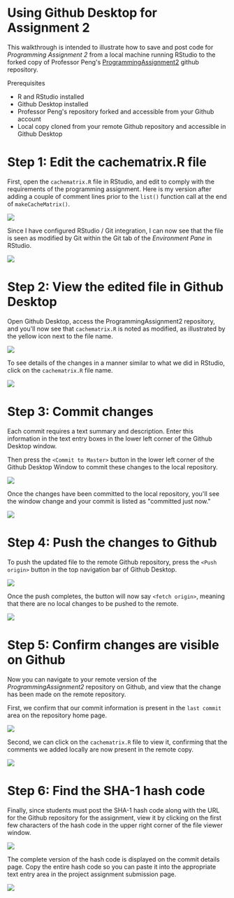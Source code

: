 # Using Github Desktop for Assignment 2

This walkthrough is intended to illustrate how to save and post code for *Programming Assignment 2* from a local machine running RStudio to the forked copy of Professor Peng's [ProgrammingAssignment2](https://github.com/rdpeng/ProgrammingAssignment2) github repository.

Prerequisites

* R and RStudio installed
* Github Desktop installed
* Professor Peng's repository forked and accessible from your Github account
* Local copy cloned from your remote Github repository and accessible in Github Desktop

# Step 1: Edit the cachematrix.R file

First, open the `cachematrix.R` file in RStudio, and edit to comply with the requirements of the programming assignment. Here is my version after adding a couple of comment lines prior to the `list()` function call at the end of `makeCacheMatrix()`.

<img src="./images/rprog-githubDesktop01.png">

Since I have configured RStudio / Git integration, I can now see that the file is seen as modified by Git within the Git tab of the *Environment Pane* in RStudio.

<img src="./images/rprog-githubDesktop02.png">

# Step 2: View the edited file in Github Desktop

Open Github Desktop, access the ProgrammingAssignment2 repository, and you'll now see that `cachematrix.R` is noted as modified, as illustrated by the yellow icon next to the file name.

<img src="./images/rprog-githubDesktop03.png">

To see details of the changes in a manner similar to what we did in RStudio, click on the `cachematrix.R` file name.

<img src="./images/rprog-githubDesktop04.png">


# Step 3: Commit changes

Each commit requires a text summary and description. Enter this information in the text entry boxes in the lower left corner of the Github Desktop window.

Then press the `<Commit to Master>` button in the lower left corner of the Github Desktop Window to commit these changes to the local repository.

<img src="./images/rprog-githubDesktop06.png">

Once the changes have been committed to the local repository, you'll see the window change and your commit is listed as "committed just now."

<img src="./images/rprog-githubDesktop07.png">

# Step 4: Push the changes to Github

To push the updated file to the remote Github repository, press the `<Push origin>` button in the top navigation bar of Github Desktop.

<img src="./images/rprog-githubDesktop08.png">

Once the push completes, the button will now say `<fetch origin>`, meaning that there are no local changes to be pushed to the remote.

<img src="./images/rprog-githubDesktop09.png">

# Step 5: Confirm changes are visible on Github

Now you can navigate to your remote version of the *ProgrammingAssignment2* repository on Github, and view that the change has been made on the remote repository.

First, we confirm that our commit information is present in the `last commit` area on the repository home page.

<img src="./images/rprog-githubDesktop10.png">

Second, we can click on the `cachematrix.R` file to view it, confirming that the comments we added locally are now present in the remote copy.

<img src="./images/rprog-githubDesktop11.png">

# Step 6: Find the SHA-1 hash code

Finally, since students must post the SHA-1 hash code along with the URL for the Github repository for the assignment, view it by clicking on the first few characters of the hash code in the upper right corner of the file viewer window.

<img src="./images/rprog-githubDesktop12.png">

The complete version of the hash code is displayed on the commit details page. Copy the entire hash code so you can paste it into the appropriate text entry area in the project assignment submission page.

<img src="./images/rprog-githubDesktop13.png">
